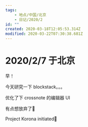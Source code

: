 ```yaml
---
tags:
    - 地点/中国/北京
    - 日记/2020/2
id: ""
created: 2020-03-18T12:05:53.314Z
modified: 2020-03-22T07:30:38.681Z
---
```


# 2020/2/7 于北京

<!-- @timer "date":"Fri Feb 07 2020 08:57:33 GMT+0800 (CST)" -->

早！

<!-- @timer "date":"Fri Feb 07 2020 10:42:39 GMT+0800 (CST)","duration":"about 2 hours" -->

今天研究一下 blockstack。。。

<!-- @timer "date":"Fri Feb 07 2020 12:49:05 GMT+0800 (CST)","duration":"about 2 hours" -->

优化了下 crossnote 的编辑器 UI

<!-- @timer "date":"Fri Feb 07 2020 14:18:50 GMT+0800 (CST)","duration":"about 2 hours" -->

有点想放弃了:new_moon_with_face:

<!-- @timer "date":"Fri Feb 07 2020 23:06:09 GMT+0800 (CST)","duration":"about 9 hours" -->

Project Korona initiated:full_moon_with_face:
